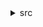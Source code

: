 <details>
<summary>
src
</summary>
<dl>
<dd>
<details>
<summary>
assets
</summary>
<dl>
<dd>
<details>
<summary>
css
</summary>
<dl>
<dd>
base.css
</dd>
<dd>
city-picker.css
</dd>
<dd>
font-awesome.min.css
</dd>
<dd>
listFilter.css
</dd>
<dd>
m-filterRow.css
</dd>
<dd>
style.css
</dd>
</dl>
</details>
</dd>
<dd>
drawBizChart.html
</dd>
<dd>
drawFormStatusChart.html
</dd>
<dd>
<details>
<summary>
fonts
</summary>
<dl>
<dd>
fontawesome-webfont.eot
</dd>
<dd>
fontawesome-webfont.svg
</dd>
<dd>
fontawesome-webfont.ttf
</dd>
<dd>
fontawesome-webfont.woff
</dd>
<dd>
fontawesome-webfont.woff2
</dd>
<dd>
FontAwesome.otf
</dd>
</dl>
</details>
</dd>
<dd>
formStatusChart.html
</dd>
<dd>
<details>
<summary>
img
</summary>
<dl>
<dd>
bottom.png
</dd>
<dd>
card.png
</dd>
<dd>
cloud.png
</dd>
<dd>
cloud_bottom.png
</dd>
<dd>
company-economy.jpg
</dd>
<dd>
detail1.png
</dd>
<dd>
detail2.png
</dd>
<dd>
head-portrait.jpg
</dd>
<dd>
login.png
</dd>
<dd>
<details>
<summary>
mail
</summary>
<dl>
<dd>
1-jieke.png
</dd>
<dd>
1-write.png
</dd>
<dd>
2-receiving.png
</dd>
<dd>
2-wangyu.png
</dd>
<dd>
3-Contact.png
</dd>
<dd>
3-taojiajia.png
</dd>
<dd>
4-labelling.png
</dd>
<dd>
4-zhuli.png
</dd>
<dd>
5-laiangnaduo.png
</dd>
<dd>
5-mails.png
</dd>
<dd>
6-hailun.png
</dd>
<dd>
7-simisi.png
</dd>
<dd>
8-weiweian.png
</dd>
<dd>
add.png
</dd>
<dd>
user-guojiajia.png
</dd>
<dd>
welcome.png
</dd>
</dl>
</details>
</dd>
<dd>
menu.png
</dd>
<dd>
nav-bm-device.png
</dd>
<dd>
nav-bm-flow.png
</dd>
<dd>
nav-bm-form.png
</dd>
<dd>
nav-bm-inventory.png
</dd>
<dd>
nav-bm-job.png
</dd>
<dd>
nav-bm-monitor.png
</dd>
<dd>
nav-bm-notice.png
</dd>
<dd>
nav-bm-user.png
</dd>
<dd>
navbar-logo.png
</dd>
<dd>
<details>
<summary>
proj
</summary>
<dl>
<dd>
color-progress-bg.png
</dd>
<dd>
p-c-circle1.png
</dd>
<dd>
p-c-circle2.png
</dd>
</dl>
</details>
</dd>
<dd>
pump-house.png
</dd>
<dd>
pump.png
</dd>
<dd>
yushi-logo.png
</dd>
</dl>
</details>
</dd>
<dd>
<details>
<summary>
js
</summary>
<dl>
<dd>
canvasExpand.js
</dd>
<dd>
chartComm.js
</dd>
<dd>
drawBizChart.js
</dd>
<dd>
drawFormStatusChart.js
</dd>
<dd>
flowChart.js
</dd>
<dd>
formStatusChart.js
</dd>
<dd>
jquery.min.js
</dd>
<dd>
LinkType.js
</dd>
<dd>
StatusLinkPoint.js
</dd>
<dd>
SwimLane.js
</dd>
</dl>
</details>
</dd>
<dd>
logo.png
</dd>
</dl>
</details>
</dd>
<dd>
<details>
<summary>
componentJS
</summary>
<dl>
<dd>
head.js
</dd>
<dd>
leftNavigation.js
</dd>
</dl>
</details>
</dd>
<dd>
<details>
<summary>
components
</summary>
<dl>
<dd>
<details>
<summary>
base
</summary>
<dl>
<dd>
index.js
</dd>
<dd>
m-attribute.vue
</dd>
<dd>
m-bo.vue
</dd>
<dd>
m-boolean.vue
</dd>
<dd>
m-date.vue
</dd>
<dd>
m-fileUpload.vue
</dd>
<dd>
m-form.vue
</dd>
<dd>
m-input.vue
</dd>
<dd>
m-label.vue
</dd>
<dd>
m-labelInput.vue
</dd>
<dd>
m-loading.vue
</dd>
<dd>
m-mail.vue
</dd>
<dd>
m-number.vue
</dd>
<dd>
m-picUpload.vue
</dd>
<dd>
m-radio.vue
</dd>
<dd>
m-row.vue
</dd>
<dd>
m-select.vue
</dd>
<dd>
m-steps.vue
</dd>
<dd>
m-switch.vue
</dd>
<dd>
m-tab.vue
</dd>
<dd>
m-time.vue
</dd>
</dl>
</details>
</dd>
<dd>
<details>
<summary>
boFilterNEW_vuex
</summary>
<dl>
<dd>
index.js
</dd>
<dd>
m-boFilter.vue
</dd>
<dd>
m-boFilterPage.vue
</dd>
<dd>
m-filterBasic.vue
</dd>
<dd>
m-navSelect.vue
</dd>
</dl>
</details>
</dd>
<dd>
<details>
<summary>
businessModule
</summary>
<dl>
<dd>
<details>
<summary>
boTree
</summary>
<dl>
<dd>
boTree.vue
</dd>
<dd>
boTreeDetail.vue
</dd>
<dd>
boTreeView.vue
</dd>
<dd>
fileTree.vue
</dd>
<dd>
fileTreeDetail.vue
</dd>
<dd>
index.js
</dd>
</dl>
</details>
</dd>
<dd>
<details>
<summary>
email
</summary>
<dl>
<dd>
checkEmail.vue
</dd>
<dd>
emailDetail.vue
</dd>
<dd>
emailDirectory.vue
</dd>
<dd>
emailHome.vue
</dd>
<dd>
index.js
</dd>
<dd>
m-email.vue
</dd>
<dd>
writeEmail.vue
</dd>
</dl>
</details>
</dd>
<dd>
inventory.vue
</dd>
<dd>
job.vue
</dd>
<dd>
m-documentCenter.vue
</dd>
<dd>
m-fonctionLog.vue
</dd>
<dd>
m-productPrice.vue
</dd>
<dd>
m-taskCenter.vue
</dd>
<dd>
m-workCenter.vue
</dd>
<dd>
<details>
<summary>
monitor
</summary>
<dl>
<dd>
levelCity.vue
</dd>
<dd>
levelClassify.vue
</dd>
<dd>
levelCommunity.vue
</dd>
<dd>
levelDistrict.vue
</dd>
<dd>
levelProvince.vue
</dd>
<dd>
levelPump.vue
</dd>
<dd>
m-tabMapMonitor.vue
</dd>
<dd>
tabCurveNow.vue
</dd>
<dd>
tabFaultHistory.vue
</dd>
<dd>
tabFaultNow.vue
</dd>
<dd>
tabGridMonitor.vue
</dd>
<dd>
tabProduceMonitor.vue
</dd>
<dd>
tabStartStopAnls.vue
</dd>
</dl>
</details>
</dd>
<dd>
monitor.vue
</dd>
<dd>
notice.vue
</dd>
<dd>
<details>
<summary>
project
</summary>
<dl>
<dd>
index.js
</dd>
<dd>
m-newProject.vue
</dd>
<dd>
m-projectDetails.vue
</dd>
<dd>
m-projectOut.vue
</dd>
<dd>
m-projectPerson.vue
</dd>
<dd>
m-projectSummary.vue
</dd>
<dd>
m-taskSteps.vue
</dd>
</dl>
</details>
</dd>
<dd>
userManage.vue
</dd>
<dd>
workbench.vue
</dd>
<dd>
<details>
<summary>
workCenter
</summary>
<dl>
<dd>
m-workCenter.vue
</dd>
<dd>
workCenter.vue
</dd>
<dd>
workDesk.vue
</dd>
</dl>
</details>
</dd>
<dd>
workCenter.vue
</dd>
<dd>
workDesk.vue
</dd>
<dd>
<details>
<summary>
workflow
</summary>
<dl>
<dd>
index.js
</dd>
<dd>
workflow.vue
</dd>
<dd>
workflowCheck.vue
</dd>
<dd>
workflowDetails.vue
</dd>
</dl>
</details>
</dd>
</dl>
</details>
</dd>
<dd>
index.js
</dd>
<dd>
m-billMeta.vue
</dd>
<dd>
m-boMeta.vue
</dd>
<dd>
m-boTemplate.vue
</dd>
<dd>
m-bottomModal.vue
</dd>
<dd>
m-card.vue
</dd>
<dd>
m-coin.vue
</dd>
<dd>
m-confirm.vue
</dd>
<dd>
m-deliverables.vue
</dd>
<dd>
m-detailView-shim.js
</dd>
<dd>
m-detailView.vue
</dd>
<dd>
m-entry.vue
</dd>
<dd>
m-filter.vue
</dd>
<dd>
m-filterPrice.vue
</dd>
<dd>
m-filterRow.vue
</dd>
<dd>
m-head.vue
</dd>
<dd>
m-index.vue
</dd>
<dd>
m-isBuilding.vue
</dd>
<dd>
m-layout-content-default.vue
</dd>
<dd>
m-layout-content.vue
</dd>
<dd>
m-layout.vue
</dd>
<dd>
m-listFilter.vue
</dd>
<dd>
m-listResult.vue
</dd>
<dd>
m-listTable.vue
</dd>
<dd>
m-listTask.vue
</dd>
<dd>
m-listView.vue
</dd>
<dd>
m-login.vue
</dd>
<dd>
m-main-content.vue
</dd>
<dd>
m-main.vue
</dd>
<dd>
m-menu.vue
</dd>
<dd>
m-modal.vue
</dd>
<dd>
m-navigation.vue
</dd>
<dd>
m-page.vue
</dd>
<dd>
m-priceTable.vue
</dd>
<dd>
m-section.vue
</dd>
<dd>
m-slideout.vue
</dd>
<dd>
m-tab.vue
</dd>
<dd>
m-table-f-shim.js
</dd>
<dd>
m-table-f.vue
</dd>
<dd>
m-table-shim.js
</dd>
<dd>
m-table.vue
</dd>
<dd>
m-table2.vue
</dd>
<dd>
m-tree.vue
</dd>
<dd>
m-zpSlideLayer.vue
</dd>
<dd>
mixin.js
</dd>
<dd>
<details>
<summary>
taskPlan
</summary>
<dl>
<dd>
index.js
</dd>
<dd>
m-boTree.vue
</dd>
<dd>
taskPlan.vue
</dd>
</dl>
</details>
</dd>
</dl>
</details>
</dd>
<dd>
main.js
</dd>
<dd>
<details>
<summary>
router
</summary>
<dl>
<dd>
bus.js
</dd>
<dd>
index.js
</dd>
</dl>
</details>
</dd>
<dd>
<details>
<summary>
utils
</summary>
<dl>
<dd>
actionUtils.js
</dd>
<dd>
DefineFetcher.js
</dd>
<dd>
request-addon.js
</dd>
<dd>
utils.js
</dd>
</dl>
</details>
</dd>
<dd>
<details>
<summary>
vuex
</summary>
<dl>
<dd>
Mutation.js
</dd>
<dd>
store.js
</dd>
<dd>
store_component_page_data.js
</dd>
<dd>
store_pageData.js
</dd>
<dd>
store_pageStatus.js
</dd>
<dd>
store_pageValid.js
</dd>
<dd>
store_workCenter.js
</dd>
</dl>
</details>
</dd>
</dl>
</details>